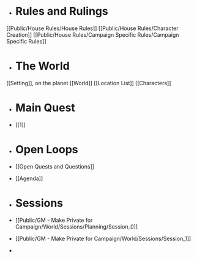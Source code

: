 - # Rules and Rulings
[[Public/House Rules/House Rules]]
[[Public/House Rules/Character Creation]]
[[Public/House Rules/Campaign Specific Rules/Campaign Specific Rules]]


- # The World
[[Setting]], on the planet [[World]]
[[Location List]]
[[Characters]]


- # Main Quest
- [[1]]


- # Open Loops
- [[Open Quests and Questions]]
- [[Agenda]]

- # Sessions
- [[Public/GM - Make Private for Campaign/World/Sessions/Planning/Session_0]]
- [[Public/GM - Make Private for Campaign/World/Sessions/Session_1]]
- 

